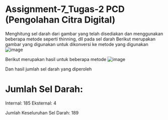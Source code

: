 # Assignment-7_Tugas-2 PCD (Pengolahan Citra Digital)

Menghitung sel darah dari gambar yang telah disediakan dan menggunakan beberapa metode seperti thinning, dll pada sel darah
Berikut merupakan gambar yang digunakan untuk dikonversi ke metode yang digunakan
![image](https://github.com/user-attachments/assets/9cc921b2-b92b-4557-8f62-e06ed338753b)

Berikut merupakan hasil untuk beberapa metode
![image](https://github.com/user-attachments/assets/bae02c74-b178-4fa4-8f71-bfb7b52be154)

Dan hasil jumlah sel darah yang diperoleh
# Jumlah Sel Darah: 
Internal: 185
Eksternal: 4

Jumlah Keseluruhan Sel Darah: 189
